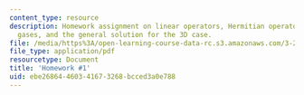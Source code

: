 ```yaml
---
content_type: resource
description: Homework assignment on linear operators, Hermitian operators, 2D electron
  gases, and the general solution for the 3D case.
file: /media/https%3A/open-learning-course-data-rc.s3.amazonaws.com/3-23-electrical-optical-and-magnetic-properties-of-materials-fall-2007/ebe26864460341673268bcced3a0e788_ps1.pdf
file_type: application/pdf
resourcetype: Document
title: 'Homework #1'
uid: ebe26864-4603-4167-3268-bcced3a0e788
---
```

